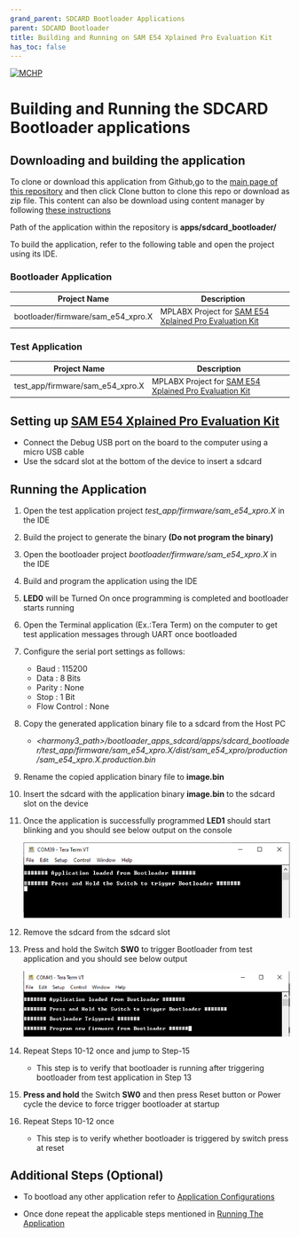 ```yaml
---
grand_parent: SDCARD Bootloader Applications
parent: SDCARD Bootloader
title: Building and Running on SAM E54 Xplained Pro Evaluation Kit
has_toc: false
---
```


[![MCHP](https://www.microchip.com/ResourcePackages/Microchip/assets/dist/images/logo.png)](https://www.microchip.com)

# Building and Running the SDCARD Bootloader applications

## Downloading and building the application

To clone or download this application from Github,go to the [main page of this repository](https://github.com/Microchip-MPLAB-Harmony/bootloader_apps_sdcard) and then click Clone button to clone this repo or download as zip file. This content can also be download using content manager by following [these instructions](https://github.com/Microchip-MPLAB-Harmony/contentmanager/wiki)

Path of the application within the repository is **apps/sdcard_bootloader/**

To build the application, refer to the following table and open the project using its IDE.

### Bootloader Application

| Project Name      | Description                                    |
| ----------------- | ---------------------------------------------- |
| bootloader/firmware/sam_e54_xpro.X    | MPLABX Project for [SAM E54 Xplained Pro Evaluation Kit](https://www.microchip.com/developmenttools/ProductDetails/atsame54-xpro)|

### Test Application

| Project Name      | Description                                    |
| ----------------- | ---------------------------------------------- |
| test_app/firmware/sam_e54_xpro.X    | MPLABX Project for [SAM E54 Xplained Pro Evaluation Kit](https://www.microchip.com/developmenttools/ProductDetails/atsame54-xpro)|

## Setting up [SAM E54 Xplained Pro Evaluation Kit](https://www.microchip.com/developmenttools/ProductDetails/atsame54-xpro)

- Connect the Debug USB port on the board to the computer using a micro USB cable
- Use the sdcard slot at the bottom of the device to insert a sdcard

## Running the Application

1. Open the test application project *test_app/firmware/sam_e54_xpro.X* in the IDE
2. Build the project to generate the binary **(Do not program the binary)**
3. Open the bootloader project *bootloader/firmware/sam_e54_xpro.X* in the IDE
4. Build and program the application using the IDE

5. **LED0** will be Turned On once programming is completed and bootloader starts running

6. Open the Terminal application (Ex.:Tera Term) on the computer to get test application messages through UART once bootloaded
7. Configure the serial port settings as follows:
    - Baud : 115200
    - Data : 8 Bits
    - Parity : None
    - Stop : 1 Bit
    - Flow Control : None

8. Copy the generated application binary file to a sdcard from the Host PC
    - *\<harmony3_path\>/bootloader_apps_sdcard/apps/sdcard_bootloader/test_app/firmware/sam_e54_xpro.X/dist/sam_e54_xpro/production/sam_e54_xpro.X.production.bin*

9. Rename the copied application binary file to **image.bin**

10. Insert the sdcard with the application binary **image.bin** to the sdcard slot on the device

11. Once the application is successfully programmed **LED1** should start blinking and you should see below output on the console

    ![output](./images/btl_sdcard_test_app_console_success.png)

12. Remove the sdcard from the sdcard slot

13. Press and hold the Switch **SW0** to trigger Bootloader from test application and you should see below output

    ![output](./images/btl_sdcard_test_app_console_trigger_bootloader.png)

14. Repeat Steps 10-12 once and jump to Step-15
    - This step is to verify that bootloader is running after triggering bootloader from test application in Step 13

15. **Press and hold** the Switch **SW0** and then press Reset button or Power cycle the device to force trigger bootloader at startup
16. Repeat Steps 10-12 once
    - This step is to verify whether bootloader is triggered by switch press at reset


## Additional Steps (Optional)
- To bootload any other application refer to [Application Configurations](../../docs/readme_configure_application_sam.md)

- Once done repeat the applicable steps mentioned in [Running The Application](#running-the-application)
